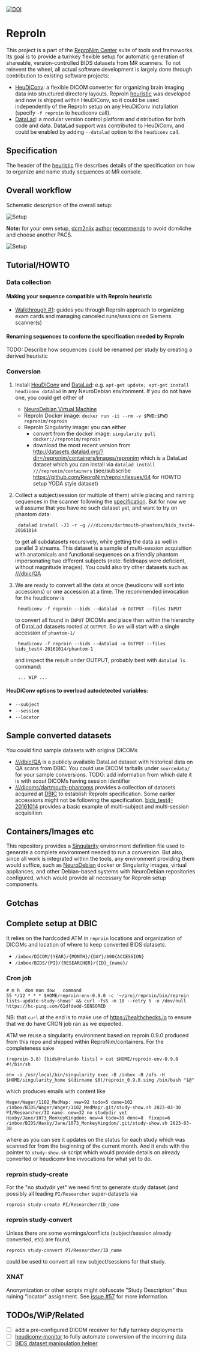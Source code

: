[![DOI](https://zenodo.org/badge/120343858.svg)](https://zenodo.org/badge/latestdoi/120343858)

# ReproIn

This project is a part of the [ReproNim Center](http://ReproNim.org)
suite of tools and frameworks.  Its goal is to provide a
turnkey flexible setup for automatic generation of shareable,
version-controlled BIDS datasets from MR scanners.  To not reinvent the wheel,
all actual software development is largely done through contribution to
existing software projects:

- [HeuDiConv]:
  a flexible DICOM converter for organizing brain imaging data into structured
  directory layouts.
  ReproIn [heuristic] was developed and now is shipped within HeuDiConv,
  so it could be used independently of the ReproIn setup on any HeuDiConv
  installation (specify `-f reproin` to heudiconv call).
- [DataLad]:
  a modular version control platform and distribution for both code and
  data.  DataLad support was contributed to HeuDiConv, and could be
  enabled by adding `--datalad` option to the `heudiconv` call.

## Specification

The header of the [heuristic] file describes details of the
specification on how to organize and name study sequences at MR console.

## Overall workflow

Schematic description of the overall setup:

![Setup](docs/source/images/dbic-flow.png)

**Note:** for your own setup, [dcm2niix](https://github.com/rordenlab/dcm2niix)
[author](https://github.com/neurolabusc)
[recommends](https://github.com/neurolabusc/dcm_qa_agfa) to avoid dcm4che and
choose another PACS.

![Setup](docs/source/images/dbic-conversions.png)

## Tutorial/HOWTO

### Data collection

#### Making your sequence compatible with ReproIn heuristic

- [Walkthrough #1](docs/walkthrough-1.md): guides you through
ReproIn approach to organizing exam cards and managing canceled runs/sessions
on Siemens scanner(s)

#### Renaming sequences to conform the specification needed by ReproIn

TODO: Describe how sequences could be renamed per study by creating a derived
heuristic

### Conversion

1. Install [HeuDiConv] and [DataLad]: e.g.
   `apt-get update; apt-get install heudiconv datalad` in any NeuroDebian environment.
   If you do not have one, you could get either of
   - [NeuroDebian Virtual Machine](http://neuro.debian.net/vm.html)
   - ReproIn Docker image: `docker run -it --rm -v $PWD:$PWD repronim/reproin`
   - ReproIn Singularity image: you can either
     - convert from the docker image: `singularity pull docker://repronim/reproin`
     - download the most recent version from
       http://datasets.datalad.org/?dir=/repronim/containers/images/repronim
	   which is a DataLad dataset which you can install via `datalad install ///repronim/containers`
       (see/subscribe https://github.com/ReproNim/reproin/issues/64
       for HOWTO setup YODA style dataset)
2. Collect a subject/session (or multiple of them) while placing and
   naming sequences in the scanner following the [specification].
   But for now we will assume that you have no such dataset yet, and
   want to try on phantom data:

        datalad install -J3 -r -g ///dicoms/dartmouth-phantoms/bids_test4-20161014

   to get all subdatasets recursively, while getting the data as well
   in parallel 3 streams.
   This dataset is a sample of multi-session acquisition with anatomicals and
   functional sequences on a friendly phantom impersonating two different
   subjects (note: fieldmaps were deficient, without magnitude images).
   You could also try other datasets such as [///dbic/QA]

3. We are ready to convert all the data at once (heudiconv will sort
   into accessions) or one accession at a time.
   The recommended invocation for the heudiconv is

        heudiconv -f reproin --bids --datalad -o OUTPUT --files INPUT

   to convert all found in `INPUT` DICOMs and place then within the
   hierarchy of DataLad datasets rooted at `OUTPUT`.  So we will start
   with a single accession of `phantom-1/`

        heudiconv -f reproin --bids --datalad -o OUTPUT --files bids_test4-20161014/phantom-1

   and inspect the result under OUTPUT, probably best with `datalad ls`
   command:

        ... WiP ...



#### HeuDiConv options to overload autodetected variables:

- `--subject`
- `--session`
- `--locator`



## Sample converted datasets

You could find sample datasets with original DICOMs

- [///dbic/QA] is a publicly
  available DataLad dataset with historical data on QA scans from DBIC.
  You could use DICOM tarballs under `sourcedata/` for your sample
  conversions.
  TODO: add information from which date it is with scout DICOMs having
  session identifier
- [///dicoms/dartmouth-phantoms](http://datasets.datalad.org/?dir=/dicoms/dartmouth-phantoms)
  provides a collection of datasets acquired at [DBIC] to establish
  ReproIn specification.  Some earlier accessions might not be following
  the specification.
  [bids_test4-20161014](http://datasets.datalad.org/?dir=/dicoms/dartmouth-phantoms/bids_test4-20161014)
  provides a basic example of multi-subject and multi-session acquisition.

## Containers/Images etc

This repository provides a [Singularity](./Singularity) environment
definition file used to generate a complete environment needed to run
a conversion.  But also, since all work is integrated within the
tools, any environment providing them would suffice, such as
[NeuroDebian](https://neuro.debian.net) docker or Singularity images, virtual appliances, and
other Debian-based systems with NeuroDebian repositories configured,
which would provide all necessary for ReproIn setup components.

## Gotchas


## Complete setup at DBIC

It relies on the hardcoded ATM in `reproin` locations and organization
of DICOMs and location of where to keep converted BIDS datasets.

- `/inbox/DICOM/{YEAR}/{MONTH}/{DAY}/A00{ACCESSION}`
- `/inbox/BIDS/{PI}/{RESEARCHER}/{ID}_{name}/`

### Cron job

```
# m h  dom mon dow   command
55 */12 * * * $HOME/reproin-env-0.9.0 -c '~/proj/reproin/bin/reproin lists-update-study-shows' && curl -fsS -m 10 --retry 5 -o /dev/null https://hc-ping.com/61dfdedd-SENSORED
```

NB: that `curl` at the end is to make use of https://healthchecks.io
to ensure that we do have CRON job ran as we expected.

ATM we reuse a singularity environment based on reproin 0.9.0 produced from this repo and shipped within ReproNim/containers. For the completeness sake

```shell
(reproin-3.8) [bids@rolando lists] > cat $HOME/reproin-env-0.9.0
#!/bin/sh

env -i /usr/local/bin/singularity exec -B /inbox -B /afs -H $HOME/singularity_home $(dirname $0)/reproin_0.9.0.simg /bin/bash "$@"
```

which produces emails with content like

```
Wager/Wager/1102_MedMap: new=92 todo=5 done=102 /inbox/BIDS/Wager/Wager/1102_MedMap/.git/study-show.sh 2023-03-30
PI/Researcher/ID_name: new=32 no studydir yet
Haxby/Jane/1073_MonkeyKingdom: new=4 todo=39 done=8  fixups=6 /inbox/BIDS/Haxby/Jane/1073_MonkeyKingdom/.git/study-show.sh 2023-03-30
```

where as you can see it updates on the status for each study which was scanned for from the
beginning of the current month. And it ends with the pointer to `study-show.sh` script which
would provide details on already converted or heudiconv line invocations for what yet to do.

### reproin study-create

For the "no studydir yet" we need first to generate study dataset (and
possibly all leading `PI/Researcher` super-datasets via 

```shell
reproin study-create PI/Researcher/ID_name
```

### reproin study-convert

Unless there are some warnings/conflicts (subject/session already
converted, etc) are found,

```shell
reproin study-convert PI/Researcher/ID_name
```

could be used to convert all new subject/sessions for that study.

### XNAT

Anonymization or other scripts might obfuscate "Study Description" thus ruining
"locator" assignment.  See 
[issue #57](https://github.com/ReproNim/reproin/issues/57) for more information.

## TODOs/WiP/Related

- [ ] add a pre-configured DICOM receiver for fully turnkey deployments
- [ ] [heudiconv-monitor] to fully automate conversion of the incoming
      data
- [ ] [BIDS dataset manipulation helper](https://github.com/INCF/bidsutils/issues/6)

[HeuDiConv]: https://github.com/nipy/heudiconv
[DataLad]: http://datalad.org
[heuristic]: https://github.com/nipy/heudiconv/blob/master/heudiconv/heuristics/reproin.py
[specification]: https://github.com/nipy/heudiconv/blob/master/heudiconv/heuristics/reproin.py
[heudiconv-monitor]: https://github.com/nipy/heudiconv/blob/master/heudiconv/cli/monitor.py
[DBIC]: http://dbic.dartmouth.edu
[///dbic/QA]: http://datasets.datalad.org/?dir=/dbic/QA
